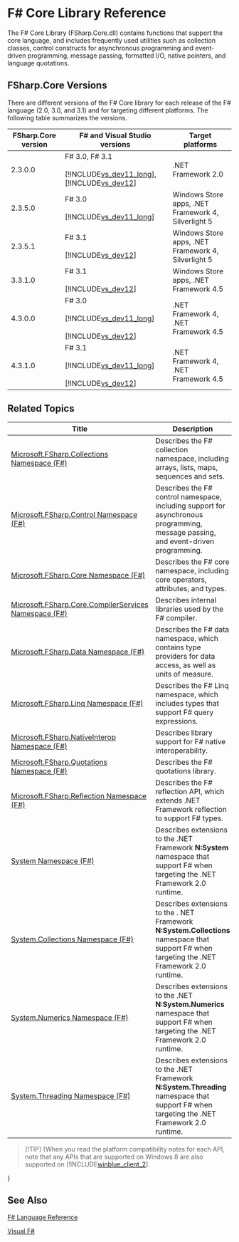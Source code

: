 # F# Core Library Reference

The F# Core Library (FSharp.Core.dll) contains functions that support the core language, and includes frequently used utilities such as collection classes, control constructs for asynchronous programming and event-driven programming, message passing, formatted I/O, native pointers, and language quotations.


## FSharp.Core Versions
There are different versions of the F# Core library for each release of the F# language (2.0, 3.0, and 3.1) and for targeting different platforms. The following table summarizes the versions.



|FSharp.Core version|F# and Visual Studio versions|Target platforms|
|-------------------|-----------------------------|----------------|
|2.3.0.0|F# 3.0, F# 3.1<br /><br />[!INCLUDE[vs_dev11_long](../Token/vs_dev11_long_md.md)], [!INCLUDE[vs_dev12](../Token/vs_dev12_md.md)]|.NET Framework 2.0|
|2.3.5.0|F# 3.0<br /><br />[!INCLUDE[vs_dev11_long](../Token/vs_dev11_long_md.md)]|Windows Store apps, .NET Framework 4, Silverlight 5|
|2.3.5.1|F# 3.1<br /><br />[!INCLUDE[vs_dev12](../Token/vs_dev12_md.md)]|Windows Store apps, .NET Framework 4, Silverlight 5|
|3.3.1.0|F# 3.1<br /><br />[!INCLUDE[vs_dev12](../Token/vs_dev12_md.md)]|Windows Store apps, .NET Framework 4.5|
|4.3.0.0|F# 3.0<br /><br />[!INCLUDE[vs_dev11_long](../Token/vs_dev11_long_md.md)]<br /><br />[!INCLUDE[vs_dev12](../Token/vs_dev12_md.md)]|.NET Framework 4, .NET Framework 4.5|
|4.3.1.0|F# 3.1<br /><br />[!INCLUDE[vs_dev11_long](../Token/vs_dev11_long_md.md)]<br /><br />[!INCLUDE[vs_dev12](../Token/vs_dev12_md.md)]|.NET Framework 4, .NET Framework 4.5|

## Related Topics


|Title|Description|
|-----|-----------|
|[Microsoft.FSharp.Collections Namespace &#40;F&#35;&#41;](Microsoft.FSharp.Collections+Namespace+28%F%2329%.md)|Describes the F# collection namespace, including arrays, lists, maps, sequences and sets.|
|[Microsoft.FSharp.Control Namespace &#40;F&#35;&#41;](Microsoft.FSharp.Control+Namespace+28%F%2329%.md)|Describes the F# control namespace, including support for asynchronous programming, message passing, and event-driven programming.|
|[Microsoft.FSharp.Core Namespace &#40;F&#35;&#41;](Microsoft.FSharp.Core+Namespace+28%F%2329%.md)|Describes the F# core namespace, including core operators, attributes, and types.|
|[Microsoft.FSharp.Core.CompilerServices Namespace &#40;F&#35;&#41;](Microsoft.FSharp.Core.CompilerServices+Namespace+28%F%2329%.md)|Describes internal libraries used by the F# compiler.|
|[Microsoft.FSharp.Data Namespace &#40;F&#35;&#41;](Microsoft.FSharp.Data+Namespace+28%F%2329%.md)|Describes the F# data namespace, which contains type providers for data access, as well as units of measure.|
|[Microsoft.FSharp.Linq Namespace &#40;F&#35;&#41;](Microsoft.FSharp.Linq+Namespace+28%F%2329%.md)|Describes the F# Linq namespace, which includes types that support F# query expressions.|
|[Microsoft.FSharp.NativeInterop Namespace &#40;F&#35;&#41;](Microsoft.FSharp.NativeInterop+Namespace+28%F%2329%.md)|Describes library support for F# native interoperability.|
|[Microsoft.FSharp.Quotations Namespace &#40;F&#35;&#41;](Microsoft.FSharp.Quotations+Namespace+28%F%2329%.md)|Describes the F# quotations library.|
|[Microsoft.FSharp.Reflection Namespace &#40;F&#35;&#41;](Microsoft.FSharp.Reflection+Namespace+28%F%2329%.md)|Describes the F# reflection API, which extends .NET Framework reflection to support F# types.|
|[System Namespace &#40;F&#35;&#41;](System+Namespace+28%F%2329%.md)|Describes extensions to the .NET Framework **N:System** namespace that support F# when targeting the .NET Framework 2.0 runtime.|
|[System.Collections Namespace &#40;F&#35;&#41;](System.Collections+Namespace+28%F%2329%.md)|Describes extensions to the . NET Framework **N:System.Collections** namespace that support F# when targeting the .NET Framework 2.0 runtime.|
|[System.Numerics Namespace &#40;F&#35;&#41;](System.Numerics+Namespace+28%F%2329%.md)|Describes extensions to the .NET **N:System.Numerics** namespace that support F# when targeting the .NET Framework 2.0 runtime.|
|[System.Threading Namespace &#40;F&#35;&#41;](System.Threading+Namespace+28%F%2329%.md)|Describes extensions to the .NET Framework **N:System.Threading** namespace that support F# when targeting the .NET Framework 2.0 runtime.|

>[!TIP] {When you read the platform compatibility notes for each API, note that any APIs that are supported on Windows 8 are also supported on [!INCLUDE[winblue_client_2](../Token/winblue_client_2_md.md)].

}

## See Also
[F&#35; Language Reference](F%23+Language+Reference.md)

[Visual F&#35;](Visual+F%23.md)

